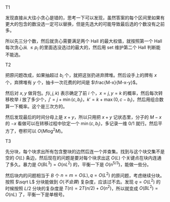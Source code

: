 T1

发现直接从大往小贪心是错的，思考一下可以发现，虽然答案的每个区间里如果有更大的包含的数没选一定可以替换，但是先选大的可能导致最后选的个数没有之前多。

所以先三分个数，然后就贪心需要满足两个 Hall 的最大权值，就按照第一个 Hall 每次贪心从 $\leq p_i$ 的里面选没选过的最大的，然后用 set 维护第二个 Hall 判断能不能选。

T2

把原问题改成，如果抽超过 $b_i$ 个，就把这张扔进弃牌堆。然后设手上的牌有 $x$ 个，弃牌堆有 $y$ 个，抽卡一次花费的时间是 $\frac{M-x}{M-x-y}$。

然后对 $x,y$ 做背包。$f(i,j,k)$ 表示确定了前 $i$ 个，$x=j,y=k$ 的概率，然后每次转移枚举 $i$ 放了多少个，$j'=j+\min(c,b_i)$，$k'=k+\max(0,c-b_i)$，然后用组合数算一下概率。这个是三次方的。

然后发现最后的时间分母上是 $x+y$，所以只用把 $x+y$ 记状态里，分子的 $M-x$ 的 $-x$ 看做可以在转移过程中钦定一个 $\min(c,b_i)$，多记录一维 $0/1$ 就行。然后平方了，卷积可以 $O(M\log^2 M)$。

T3

先分块，每个块求出所有包含整块的边然后连一个并查集。找到与这个块交集不是空的 $O(L)$ 条边，然后现在的问题是要对每个块求出这 $O(L)$ 个关键点在块内连通了多久。暴力是 $O(BL^3)=O(nL^2)$ 的，平衡一下是 $O(n^{5/3})$，能做一些分。

然后块内的问题相当于 $B$ 个 $n=m=O(L),q=O(L^2)$ 的原问题，考虑继续分块。按照 $\sqrt L$ 分块能做到 $O(不会算)$ 复杂度，应该过不去。发现 $q=O(L^2)$ 的时候按照 $L/2$ 分块的复杂度是 $T(n)=2T(n/2)+O(n^2)$，所以就变成 $O(BL^2)=O(nL)$ 了，平衡一下是单根号。